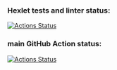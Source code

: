 ### Hexlet tests and linter status:
[![Actions Status](https://github.com/dedov-mm/java-project-71/actions/workflows/hexlet-check.yml/badge.svg)](https://github.com/dedov-mm/java-project-71/actions)

### main GitHub Action status:
[![Actions Status](https://github.com/dedov-mm/java-project-71/actions/workflows/main-Action.yml/badge.svg)](https://github.com/dedov-mm/java-project-71/actions)
